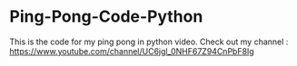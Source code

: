 # Ping-Pong-Code-Python
This is the code for my ping pong in python video.
Check out my channel : https://www.youtube.com/channel/UC6jgl_0NHF67Z94CnPbF8Ig
